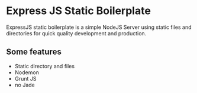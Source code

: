 Express JS Static Boilerplate
============================

ExpressJS static boilerplate is a simple NodeJS Server using static files and directories for quick quality development and production.

## Some features
- Static directory and files
- Nodemon
- Grunt JS
- no Jade
